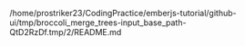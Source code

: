 /home/prostriker23/CodingPractice/emberjs-tutorial/github-ui/tmp/broccoli_merge_trees-input_base_path-QtD2RzDf.tmp/2/README.md